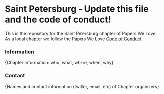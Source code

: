 # Saint Petersburg - Update this file and the code of conduct!

This is the repository for the Saint Petersburg chapter of Papers We Love. As a local chapter we follow the Papers We Love [Code of Conduct](https://github.com/papers-we-love/saint-petersburg/blob/master/code-of-conduct.md).

### Information

{Chapter information: who, what, where, when, why}

### Contact

{Names and contact information (twitter, email, etc) of Chapter organizers}
